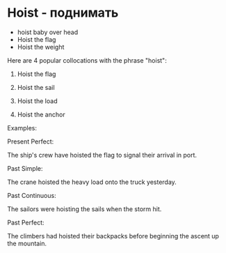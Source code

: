 # Hoist - поднимать

- hoist baby over head
- Hoist the flag
- Hoist the weight

Here are 4 popular collocations with the phrase "hoist":

1. Hoist the flag

2. Hoist the sail

3. Hoist the load

4. Hoist the anchor

Examples:

Present Perfect:

The ship's crew have hoisted the flag to signal their arrival in port.

Past Simple:

The crane hoisted the heavy load onto the truck yesterday.

Past Continuous:

The sailors were hoisting the sails when the storm hit.

Past Perfect:

The climbers had hoisted their backpacks before beginning the ascent up the mountain.
